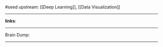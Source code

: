 #seed 
upstream: [[Deep Learning]], [[Data Visualization]]

---

**links**: 

---

Brain Dump: 

--- 






